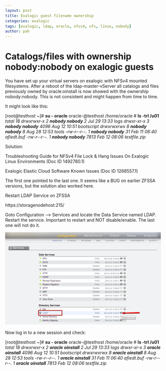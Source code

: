 ```yaml
---
layout: post
title: Exalogic guest filename ownership
categories: exalogic
tags: [exalogic, ldap, oracle, nfsv4, nfs, linux, nobody]
author: pah
---
```


Catalogs/files with ownership nobody:nobody on exalogic guests
==============================================================

You have set up your virtual servers on exalogic with NFSv4 mounted
filesystems. After a reboot of the ldap-master-vServer all catalogs and
files previously owned by oracle:oinstall is now showed with the
ownership nobody:nobody. This is not consistent and might happen from
time to time.

It might look like this:

[root@testhost \~]\# **su - oracle**
oracle-@testhost /home/oracle \# **ls -trl /u01**
*total 18*
*drwxrwxr-x 2 **nobody nobody** 2 Jul 29 13:33 logs*
*drwxr-xr-x 3 **nobody nobody** 4096 Aug 12 10:51 bootscript*
*drwxrwxrwx 8 **nobody nobody** 8 Aug 28 12:53 tools*
*-rw-r--r--. 1 **nobody nobody** 31 Feb 11 06:40 afiedt.buf*
*-rw-r--r--. 1 **nobody nobody** 7813 Feb 12 08:06 testfile.zip*

Solution:

Troubleshooting Guide for NFSv4 File Lock & Hang Issues On Exalogic
Linux Environments (Doc ID 1492780.1)

Exalogic Elastic Cloud Software Known Issues (Doc ID 1268557.1)

The first one pointed to the last one. It seems like a BUG on earlier
ZFSSA versions, but the solution also worked here.

Restart LDAP Service on ZFSSA

https://storagenodehost:215/

Goto Configuration --\> Services and locate the Data Service named LDAP.
Restart the service. Important to restart and NOT disable/enable. The
last one will not do it.

![](images/2015-04-30-exalogic-guest-filename-ownership/nobody_nobody_files.png)

Now log in to a new session and check:

[root@testhost \~]\# **su - oracle**
oracle-@testhost /home/oracle \# **ls -trl /u01**
*total 18*
*drwxrwxr-x 2 **oracle oinstall** 2 Jul 29 13:33 logs*
*drwxr-xr-x 3 **oracle oinstall** 4096 Aug 12 10:51 bootscript*
*drwxrwxrwx 8 **oracle oinstall** 8 Aug 28 12:53 tools*
*-rw-r--r--. 1 **oracle oinstall** 31 Feb 11 06:40 afiedt.buf*
*-rw-r--r--. 1 **oracle oinstall** 7813 Feb 12 08:06 testfile.zip*